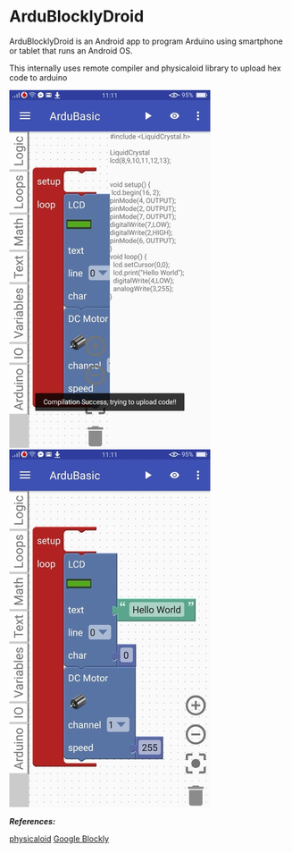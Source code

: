 # ArduBlocklyDroid
ArduBlocklyDroid is an Android app to program Arduino using smartphone or tablet that runs an Android OS.

This internally uses remote compiler and physicaloid library to upload hex code to arduino

![](images/eg1.jpeg) ![](images/eg2.jpeg)

***References:***

[physicaloid](https://github.com/cattaka/PhysicaloidVc)
[Google Blockly](https://github.com/google/blockly)
